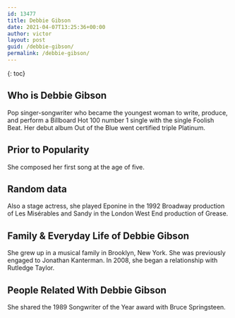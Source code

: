 ```yaml
---
id: 13477
title: Debbie Gibson
date: 2021-04-07T13:25:36+00:00
author: victor
layout: post
guid: /debbie-gibson/
permalink: /debbie-gibson/
---
```



{: toc}


## Who is Debbie Gibson



Pop singer-songwriter who became the youngest woman to write, produce, and perform a Billboard Hot 100 number 1 single with the single Foolish Beat. Her debut album Out of the Blue went certified triple Platinum.

                
                
                
## Prior to Popularity



She composed her first song at the age of five.

                
                
                
## Random data



Also a stage actress, she played Eponine in the 1992 Broadway production of Les Misérables and Sandy in the London West End production of Grease.

                
                
                
## Family & Everyday Life of Debbie Gibson



She grew up in a musical family in Brooklyn, New York. She was previously engaged to Jonathan Kanterman. In 2008, she began a relationship with Rutledge Taylor.

                
                
                
## People Related With Debbie Gibson



She shared the 1989 Songwriter of the Year award with Bruce Springsteen.

                
              
            
          
          
          